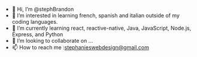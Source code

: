 - 👋 Hi, I’m @stephBrandon
- 👀 I’m interested in learning french, spanish and italian outside of my coding languages.
- 🌱 I’m currently learning react, reactive-native, Java, JavaScript, Node.js, Express, and Python
- 💞️ I’m looking to collaborate on ...
- 📫 How to reach me :stephanieswebdesign@gmail.com

<!---
stephBrandon/stephBrandon is a ✨ special ✨ repository because its `README.md` (this file) appears on your GitHub profile.
You can click the Preview link to take a look at your changes.
--->
